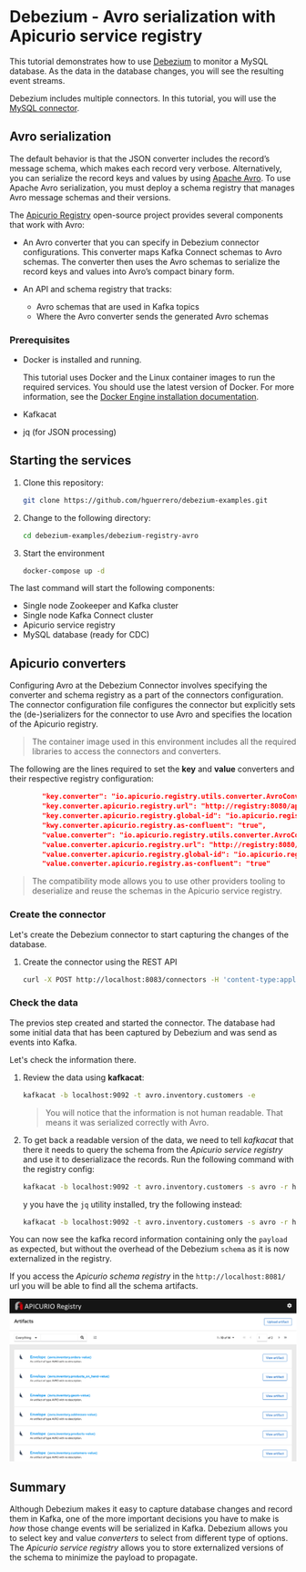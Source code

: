 # Debezium - Avro serialization with Apicurio service registry

This tutorial demonstrates how to use [Debezium](https://debezium.io/) to monitor a MySQL database. As the data in the database changes, you will see the resulting event streams.

Debezium includes multiple connectors. In this tutorial, you will use the [MySQL connector](https://debezium.io/documentation/reference/1.3/connectors/mysql.html).

## Avro serialization

The default behavior is that the JSON converter includes the record’s message schema, which makes each record very verbose. Alternatively, you can serialize the record keys and values by using [Apache Avro](https://avro.apache.org/). To use Apache Avro serialization, you must deploy a schema registry that manages Avro message schemas and their versions.

The [Apicurio Registry](https://github.com/Apicurio/apicurio-registry) open-source project provides several components that work with Avro:

- An Avro converter that you can specify in Debezium connector configurations. This converter maps Kafka Connect schemas to Avro schemas. The converter then uses the Avro schemas to serialize the record keys and values into Avro’s compact binary form.

- An API and schema registry that tracks:

  - Avro schemas that are used in Kafka topics
  - Where the Avro converter sends the generated Avro schemas

### Prerequisites

- Docker is installed and running.

  This tutorial uses Docker and the Linux container images to run the required services. You should use the latest version of Docker. For more information, see the [Docker Engine installation documentation](https://docs.docker.com/engine/installation/).
  
- Kafkacat

- jq (for JSON processing)

## Starting the services

1. Clone this repository:

    ```bash
    git clone https://github.com/hguerrero/debezium-examples.git
    ```

1. Change to the following directory:

    ```bash
    cd debezium-examples/debezium-registry-avro
    ```

1. Start the environment

    ```bash
    docker-compose up -d
    ```

The last command will start the following components:

- Single node Zookeeper and Kafka cluster
- Single node Kafka Connect cluster
- Apicurio service registry
- MySQL database (ready for CDC)

## Apicurio converters

Configuring Avro at the Debezium Connector involves specifying the converter and schema registry as a part of the connectors configuration. The connector configuration file configures the connector but explicitly sets the (de-)serializers for the connector to use Avro and specifies the location of the Apicurio registry.

> The container image used  in this environment includes all the required libraries to access the connectors and converters. 

The following are the lines required to set the **key** and **value** converters and their respective registry configuration:

```json
        "key.converter": "io.apicurio.registry.utils.converter.AvroConverter",
        "key.converter.apicurio.registry.url": "http://registry:8080/api",
        "key.converter.apicurio.registry.global-id": "io.apicurio.registry.utils.serde.strategy.AutoRegisterIdStrategy",
        "kwy.converter.apicurio.registry.as-confluent": "true",
        "value.converter": "io.apicurio.registry.utils.converter.AvroConverter",
        "value.converter.apicurio.registry.url": "http://registry:8080/api",
        "value.converter.apicurio.registry.global-id": "io.apicurio.registry.utils.serde.strategy.AutoRegisterIdStrategy",
        "value.converter.apicurio.registry.as-confluent": "true"
```

> The compatibility mode allows you to use other providers tooling to deserialize and reuse the schemas in the Apicurio service registry.

### Create the connector

Let's create the Debezium connector to start capturing the changes of the database.

1. Create the connector using the REST API

    ```bash
    curl -X POST http://localhost:8083/connectors -H 'content-type:application/json' -d @dbz-mysql-connector-avro.json
    ```

### Check the data

The previos step created and started the connector. The database had some initial data that has been captured by Debezium and was send as events into Kafka. 

Let's check the information there.

1. Review the data using **kafkacat**:

   ```bash
   kafkacat -b localhost:9092 -t avro.inventory.customers -e
   ```

   > You will notice that the information is not human readable. That means it was serialized correctly with Avro.

2. To get back a readable version of the data, we need to tell *kafkacat* that there it needs to query the schema from the *Apicurio service registry* and use it to deserializace the records. Run the following command with the registry config:

   ```bash
   kafkacat -b localhost:9092 -t avro.inventory.customers -s avro -r http://localhost:8081/api/ccompat -e
   ```

   y you have the `jq` utility installed, try the following instead:

   ```bash
   kafkacat -b localhost:9092 -t avro.inventory.customers -s avro -r http://localhost:8081/api/ccompat -e | jq
   ```

You can now see the kafka record information containing only the `payload` as expected, but without the overhead of the Debezium `schema` as it is now externalized in the registry. 

If you access the *Apicurio schema registry* in the `http://localhost:8081/` url you will be able to find all the schema artifacts.

![schemas.png](schemas.png)

## Summary

Although Debezium makes it easy to capture database changes and record them in Kafka, one of the more important decisions you have to make is *how* those change events will be serialized in Kafka. Debezium allows you to select key and value *converters* to select from different type of options. The *Apicurio service registry* allows you to store externalized versions of the schema to minimize the payload to propagate.

